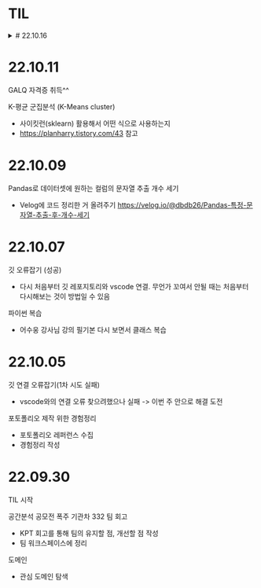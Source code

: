 # TIL

<details>
<summary> # 22.10.16</summary>
<div markdown="1">       

네이버 지도 스크래핑
* ifame으로 지도에서 검색어를 검색했을 때 나오는 결과창만을 뽑아냄
* 검색 출력 창이 스크롤되지 않는 문제 발생
* 
</div>
</details>

# 22.10.11

GALQ 자격증 취득^^

K-평균 군집분석 (K-Means cluster) 
* 사이킷런(sklearn) 활용해서 어떤 식으로 사용하는지
* https://planharry.tistory.com/43 참고

# 22.10.09 

Pandas로 데이터셋에 원하는 컬럼의 문자열 추출 개수 세기
* Velog에 코드 정리한 거 올려주기 https://velog.io/@dbdb26/Pandas-특정-문자열-추출-후-개수-세기

# 22.10.07

깃 오류잡기 (성공)
* 다시 처음부터 깃 레포지토리와 vscode 연결.
무언가 꼬여서 안될 때는 처음부터 다시해보는 것이 방법일 수 있음

파이썬 복습
* 어수웅 강사님 강의 필기본 다시 보면서 클래스 복습
# 22.10.05

깃 연결 오류잡기(1차 시도 실패)
* vscode와의 연결 오류 찾으려했으나 실패 -> 이번 주 안으로 해결 도전

포토폴리오 제작 위한 경험정리
* 포토폴리오 레퍼런스 수집
* 경험정리 작성


# 22.09.30

TIL 시작

공간분석 공모전 폭주 기관차 332 팀 회고
* KPT 회고를 통해 팀의 유지할 점, 개선할 점 작성
* 팀 워크스페이스에 정리

도메인
* 관심 도메인 탐색
